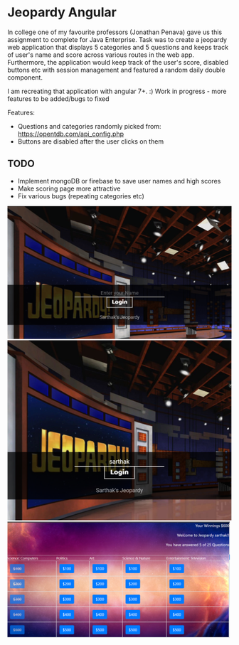# Jeopardy Angular

In college one of my favourite professors (Jonathan Penava) gave us this assignment to complete for Java Enterprise.  Task was to create a jeopardy web application that displays 5 categories and 5 questions and keeps track of user's name and score across various routes in the web app.  Furthermore, the application would keep track of the user's score, disabled buttons etc with session management and featured a random daily double component.  

I am recreating that application with angular 7+.  :)  Work in progress - more features to be added/bugs to fixed

Features: 
* Questions and categories randomly picked from: https://opentdb.com/api_config.php
* Buttons are disabled after the user clicks on them


## TODO
* Implement mongoDB or firebase to save user names and high scores 
* Make scoring page more attractive
* Fix various bugs (repeating categories etc)

<img src="jeopardyGif.gif?raw=true" width="600px">
<img src="jeopardy1.PNG?raw=true" width="600px">
<img src="jeopardy2.PNG?raw=true" width="500px">
